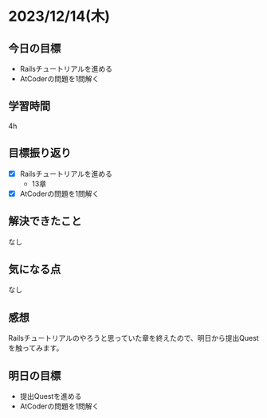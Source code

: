 # 2023/12/14(木)

## 今日の目標
* Railsチュートリアルを進める
* AtCoderの問題を1問解く

## 学習時間
4h

## 目標振り返り
* [x] Railsチュートリアルを進める
  * 13章
* [x] AtCoderの問題を1問解く

## 解決できたこと
なし

## 気になる点
なし

## 感想
Railsチュートリアルのやろうと思っていた章を終えたので、明日から提出Questを触ってみます。

## 明日の目標
* 提出Questを進める
* AtCoderの問題を1問解く